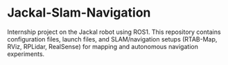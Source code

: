 # Jackal-Slam-Navigation
Internship project on the Jackal robot using ROS1. This repository contains configuration files, launch files, and SLAM/navigation setups (RTAB-Map, RViz, RPLidar, RealSense) for mapping and autonomous navigation experiments.
